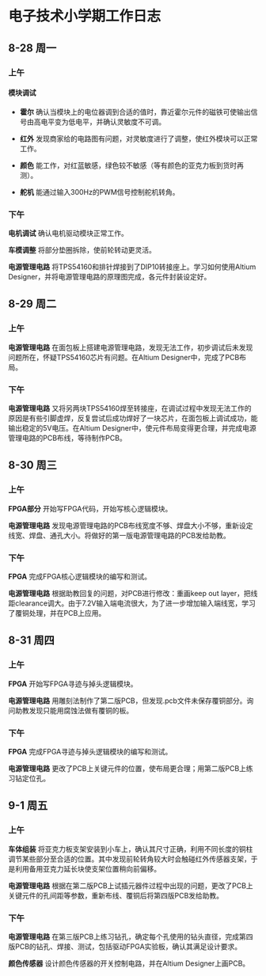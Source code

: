 # 电子技术小学期工作日志

## 8-28 周一

### 上午

#### 模块调试

- **霍尔** 确认当模块上的电位器调到合适的值时，靠近霍尔元件的磁铁可使输出信号由高电平变为低电平，并确认灵敏度不可调。

- **红外** 发现商家给的电路图有问题，对灵敏度进行了调整，使红外模块可以正常工作。

- **颜色** 能工作，对红蓝敏感，绿色较不敏感（等有颜色的亚克力板到货时再测）。

- **舵机** 能通过输入300Hz的PWM信号控制舵机转角。

### 下午

**电机调试** 确认电机驱动模块正常工作。

**车模调整** 将部分垫圈拆除，使前轮转动更灵活。

**电源管理电路** 将TPS54160和排针焊接到了DIP10转接座上。学习如何使用Altium Designer，并将电源管理电路的原理图完成，各元件封装设定好。

## 8-29 周二

### 上午

**电源管理电路** 在面包板上搭建电源管理电路，发现无法工作，初步调试后未发现问题所在，怀疑TPS54160芯片有问题。在Altium Designer中，完成了PCB布局。

### 下午

**电源管理电路** 又将另两块TPS54160焊至转接座，在调试过程中发现无法工作的原因是有些引脚虚焊，反复尝试后成功焊好了一块芯片，在面包板上调试成功，能输出稳定的5V电压。在Altium Designer中，使元件布局变得更合理，并完成电源管理电路的PCB布线，等待制作PCB。

## 8-30 周三

### 上午

**FPGA部分** 开始写FPGA代码，开始写核心逻辑模块。

**电源管理电路** 发现电源管理电路的PCB布线宽度不够、焊盘大小不够，重新设定线宽、焊盘、通孔大小。将做好的第一版电源管理电路的PCB发给助教。

### 下午

**FPGA** 完成FPGA核心逻辑模块的编写和测试。

**电源管理电路** 根据助教回复的问题，对PCB进行修改：重画keep out layer，把线距clearance调大。由于7.2V输入端电流很大，为了进一步增加输入端线宽，学习了覆铜处理，并在PCB上应用。

## 8-31 周四

### 上午

**FPGA** 开始写FPGA寻迹与掉头逻辑模块。

**电源管理电路** 用雕刻法制作了第二版PCB，但发现.pcb文件未保存覆铜部分。询问助教发现只能用腐蚀法做有覆铜的板。

### 下午

**FPGA** 完成FPGA寻迹与掉头逻辑模块的编写和测试。

**电源管理电路** 更改了PCB上关键元件的位置，使布局更合理；用第二版PCB上练习钻定位孔。

## 9-1 周五

### 上午

**车体组装** 将亚克力板支架安装到小车上，确认其尺寸正确，利用不同长度的铜柱调节某些部分至合适的位置。其中发现前轮转角较大时会触碰红外传感器支架，于是利用备用亚克力延长块使支架位置稍向前偏移。

**电源管理电路** 根据在第二版PCB上试插元器件过程中出现的问题，更改了PCB上关键元件的孔间距等参数，重新布线、覆铜后将第四版PCB发给助教。

### 下午

**电源管理电路** 在第三版PCB上练习钻孔，确定每个孔使用的钻头直径，完成第四版PCB的钻孔、焊接、测试，包括驱动FPGA实验板，确认其满足设计要求。

**颜色传感器** 设计颜色传感器的开关控制电路，并在Altium Designer上画PCB。